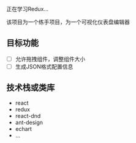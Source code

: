 正在学习Redux...

该项目为一个练手项目，为一个可视化仪表盘编辑器

## 目标功能

- [ ] 允许拖拽组件，调整组件大小
- [ ] 生成JSON格式配置信息

## 技术栈或类库

- react
- redux
- react-dnd
- ant-design
- echart
- ...